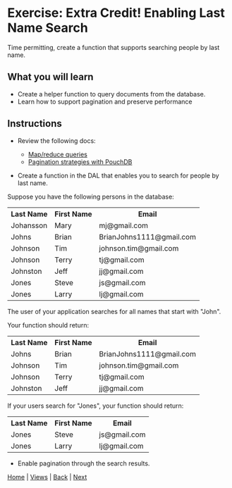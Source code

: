 
# Exercise: Extra Credit! Enabling Last Name Search

Time permitting, create a function that supports searching people by last name.

## What you will learn

- Create a helper function to query documents from the database.  
- Learn how to support pagination and preserve performance

## Instructions

- Review the following docs:

  - [Map/reduce queries](https://pouchdb.com/guides/queries.html)
  - [Pagination strategies with PouchDB](https://pouchdb.com/2014/04/14/pagination-strategies-with-pouchdb.html)

- Create a function in the DAL that enables you to search for people by last name.  

Suppose you have the following persons in the database:

<table>
  <tr>
    <th>Last Name</th>
    <th>First Name</th>
    <th>Email</th>
  </tr>
  <tr>
    <td>Johansson</td>
    <td>Mary</td>
    <td>mj@gmail.com</td>
  </tr>  
  <tr>
    <td>Johns</td>
    <td>Brian</td>
    <td>BrianJohns1111@gmail.com</td>
  </tr>
  <tr>
    <td>Johnson</td>
    <td>Tim</td>
    <td>johnson.tim@gmail.com</td>
  </tr>  
  <tr>
    <td>Johnson</td>
    <td>Terry</td>
    <td>tj@gmail.com</td>
  </tr>  
  <tr>
    <td>Johnston</td>
    <td>Jeff</td>
    <td>jj@gmail.com</td>
  </tr>  
  <tr>
    <td>Jones</td>
    <td>Steve</td>
    <td>js@gmail.com</td>
  </tr>    
  <tr>
    <td>Jones</td>
    <td>Larry</td>
    <td>lj@gmail.com</td>
  </tr>    
</table>

The user of your application searches for all names that start with "John".

Your function should return:

<table>
  <tr>
    <th>Last Name</th>
    <th>First Name</th>
    <th>Email</th>
  </tr>
  <tr>
    <td>Johns</td>
    <td>Brian</td>
    <td>BrianJohns1111@gmail.com</td>
  </tr>
  <tr>
    <td>Johnson</td>
    <td>Tim</td>
    <td>johnson.tim@gmail.com</td>
  </tr>  
  <tr>
    <td>Johnson</td>
    <td>Terry</td>
    <td>tj@gmail.com</td>
  </tr>  
  <tr>
    <td>Johnston</td>
    <td>Jeff</td>
    <td>jj@gmail.com</td>
  </tr>  
</table>

If your users search for "Jones", your function should return:

<table>
  <tr>
    <th>Last Name</th>
    <th>First Name</th>
    <th>Email</th>
  </tr>
  <tr>
    <td>Jones</td>
    <td>Steve</td>
    <td>js@gmail.com</td>
  </tr>    
  <tr>
    <td>Jones</td>
    <td>Larry</td>
    <td>lj@gmail.com</td>
  </tr>    
</table>

- Enable pagination through the search results.


[Home](/)  |  [Views](/views)  |  [Back](/views/3)  |  [Next](/views/5)
